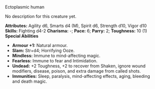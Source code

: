 Ectoplasmic human

No description for this creature yet.

**Attributes:** Agility d6, Smarts d4 (M), Spirit d6, Strength d10,
Vigor d10
**Skills:** Fighting d4-2
**Charisma:** -; **Pace:** 6; **Parry:** 2; **Toughness:** 10 (1)
**Special Abilities**
- **Armour +1:** Natural armour.
- **Slam:** Str+d4; Horrifying Ooze.
- **Mindless:** Immune to mind-affecting magic.
- **Fearless:** Immune to fear and Intimidation.
- **Undead:** +2 Toughness, +2 to recover from Shaken, ignore wound
modifiers, disease, poison, and extra damage from called shots.
- **Immunities:** Sleep, paralysis, mind-affecting effects, aging,
bleeding and death magic.

